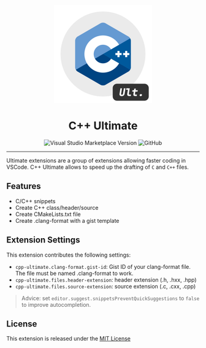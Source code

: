 <p align="center">
    <img width="256" height="256" src="https://github.com/quentinguidee/CPP-Ultimate/raw/master/icon-1024.png" />
</p>
<h1 align="center">C++ Ultimate</h1>

<p align="center">
<a src="https://marketplace.visualstudio.com/items?itemName=quentinguidee.cpp-ultimate&ssr=false#overview"><img alt="Visual Studio Marketplace Version" src="https://img.shields.io/visual-studio-marketplace/v/quentinguidee.cpp-ultimate?style=for-the-badge&color=red&logo=visual-studio-code"></a>
<img alt="GitHub" src="https://img.shields.io/github/license/quentinguidee/CPP-Ultimate?style=for-the-badge&color=red&logo=open-source-initiative&logoColor=white">
</p>

---

Ultimate extensions are a group of extensions allowing faster coding in VSCode. C++ Ultimate allows to speed up the drafting of `C` and `C++` files.

## Features

- C/C++ snippets
- Create C++ class/header/source
- Create CMakeLists.txt file
- Create .clang-format with a gist template

## Extension Settings

This extension contributes the following settings:

- `cpp-ultimate.clang-format.gist-id`: Gist ID of your clang-format file. The file must be named .clang-format to work.
- `cpp-ultimate.files.header-extension`: header extension (.h, .hxx, .hpp)
- `cpp-ultimate.files.source-extension`: source extension (.c, .cxx, .cpp)

> Advice: set `editor.suggest.snippetsPreventQuickSuggestions` to `false` to improve autocompletion.

## License

This extension is released under the [MIT License](./LICENSE.md)
